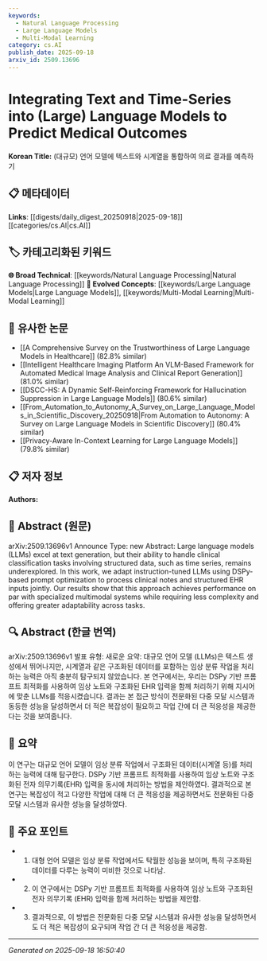 ```yaml
---
keywords:
  - Natural Language Processing
  - Large Language Models
  - Multi-Modal Learning
category: cs.AI
publish_date: 2025-09-18
arxiv_id: 2509.13696
---
```


<!-- KEYWORD_LINKING_METADATA:
{
  "processed_timestamp": "2025-09-22 22:24:57.969131",
  "vocabulary_version": "1.0",
  "selected_keywords": [
    "Natural Language Processing",
    "Large Language Models",
    "Multi-Modal Learning"
  ],
  "rejected_keywords": [
    "Time Series"
  ],
  "similarity_scores": {
    "Natural Language Processing": 0.85,
    "Large Language Models": 0.8,
    "Multi-Modal Learning": 0.75
  },
  "extraction_method": "AI_prompt_based",
  "budget_applied": true
}
-->


# Integrating Text and Time-Series into (Large) Language Models to Predict Medical Outcomes

**Korean Title:** (대규모) 언어 모델에 텍스트와 시계열을 통합하여 의료 결과를 예측하기

## 📋 메타데이터

**Links**: [[digests/daily_digest_20250918|2025-09-18]]   [[categories/cs.AI|cs.AI]]

## 🏷️ 카테고리화된 키워드
**🌐 Broad Technical**: [[keywords/Natural Language Processing|Natural Language Processing]]
**🚀 Evolved Concepts**: [[keywords/Large Language Models|Large Language Models]], [[keywords/Multi-Modal Learning|Multi-Modal Learning]]

## 🔗 유사한 논문
- [[A Comprehensive Survey on the Trustworthiness of Large Language Models in Healthcare]] (82.8% similar)
- [[Intelligent Healthcare Imaging Platform An VLM-Based Framework for Automated Medical Image Analysis and Clinical Report Generation]] (81.0% similar)
- [[DSCC-HS: A Dynamic Self-Reinforcing Framework for Hallucination Suppression in Large Language Models]] (80.6% similar)
- [[From_Automation_to_Autonomy_A_Survey_on_Large_Language_Models_in_Scientific_Discovery_20250918|From Automation to Autonomy: A Survey on Large Language Models in Scientific Discovery]] (80.4% similar)
- [[Privacy-Aware In-Context Learning for Large Language Models]] (79.8% similar)

## 📋 저자 정보

**Authors:** 

## 📄 Abstract (원문)

arXiv:2509.13696v1 Announce Type: new 
Abstract: Large language models (LLMs) excel at text generation, but their ability to handle clinical classification tasks involving structured data, such as time series, remains underexplored. In this work, we adapt instruction-tuned LLMs using DSPy-based prompt optimization to process clinical notes and structured EHR inputs jointly. Our results show that this approach achieves performance on par with specialized multimodal systems while requiring less complexity and offering greater adaptability across tasks.

## 🔍 Abstract (한글 번역)

arXiv:2509.13696v1 발표 유형: 새로운
요약: 대규모 언어 모델 (LLMs)은 텍스트 생성에서 뛰어나지만, 시계열과 같은 구조화된 데이터를 포함하는 임상 분류 작업을 처리하는 능력은 아직 충분히 탐구되지 않았습니다. 본 연구에서는, 우리는 DSPy 기반 프롬프트 최적화를 사용하여 임상 노트와 구조화된 EHR 입력을 함께 처리하기 위해 지시어에 맞춘 LLMs를 적응시켰습니다. 결과는 본 접근 방식이 전문화된 다중 모달 시스템과 동등한 성능을 달성하면서 더 적은 복잡성이 필요하고 작업 간에 더 큰 적응성을 제공한다는 것을 보여줍니다.

## 📝 요약

이 연구는 대규모 언어 모델이 임상 분류 작업에서 구조화된 데이터(시계열 등)를 처리하는 능력에 대해 탐구한다. DSPy 기반 프롬프트 최적화를 사용하여 임상 노트와 구조화된 전자 의무기록(EHR) 입력을 동시에 처리하는 방법을 제안하였다. 결과적으로 본 연구는 복잡성이 적고 다양한 작업에 대해 더 큰 적응성을 제공하면서도 전문화된 다중 모달 시스템과 유사한 성능을 달성하였다.

## 🎯 주요 포인트

- 1. 대형 언어 모델은 임상 분류 작업에서도 탁월한 성능을 보이며, 특히 구조화된 데이터를 다루는 능력이 미비한 것으로 나타남.

- 2. 이 연구에서는 DSPy 기반 프롬프트 최적화를 사용하여 임상 노트와 구조화된 전자 의무기록 (EHR) 입력을 함께 처리하는 방법을 제안함.

- 3. 결과적으로, 이 방법은 전문화된 다중 모달 시스템과 유사한 성능을 달성하면서도 더 적은 복잡성이 요구되며 작업 간 더 큰 적응성을 제공함.

---

*Generated on 2025-09-18 16:50:40*